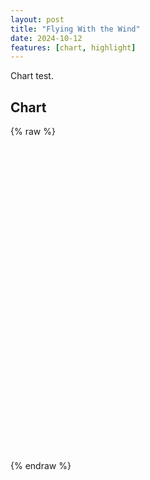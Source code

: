```yaml
---
layout: post
title: "Flying With the Wind"
date: 2024-10-12
features: [chart, highlight]
---
```


Chart test.

## Chart

{% raw %}
<div class="chart" id="chart-test" style="aspect-ratio: 1; max-width: 600px"></div>
<script src="chart-test.js" type="module"></script>
{% endraw %}